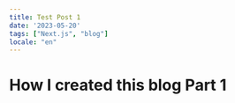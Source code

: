 ```yaml
---
title: Test Post 1
date: '2023-05-20'
tags: ["Next.js", "blog"]
locale: "en"
---
```


# How I created this blog Part 1

